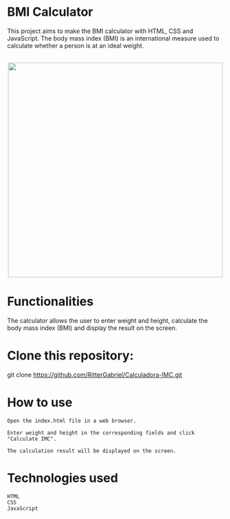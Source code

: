 <h1>BMI Calculator</h1>



This project aims to make the BMI calculator with HTML, CSS and JavaScript.
The body mass index (BMI) is an international measure used to calculate whether a person is at an ideal weight.<br>
<br>



<div align="center">
<img src="https://user-images.githubusercontent.com/99975124/219680645-33c00d9d-e65d-4ef4-b706-8428339ad361.jpg" width="500px">
</div>
                                                                                                                        
<h1>Functionalities</h1>

The calculator allows the user to enter weight and height, calculate the body mass index (BMI) and display the result on the screen.


<h1>Clone this repository:</h1>


git clone https://github.com/RitterGabriel/Calculadora-IMC.git

<h1>How to use</h1>

    Open the index.html file in a web browser.

    Enter weight and height in the corresponding fields and click "Calculate IMC".

    The calculation result will be displayed on the screen.

<h1>Technologies used</h1>

    HTML
    CSS
    JavaScript

